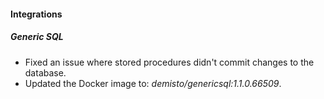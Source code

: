 
#### Integrations

##### Generic SQL

- Fixed an issue where stored procedures didn't commit changes to the database.
- Updated the Docker image to: *demisto/genericsql:1.1.0.66509*.
